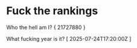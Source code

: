 # Fuck the rankings

Who the hell am I?
{ 21727880 }

What fucking year is it?
[ 2025-07-24T17:20:00Z ]
